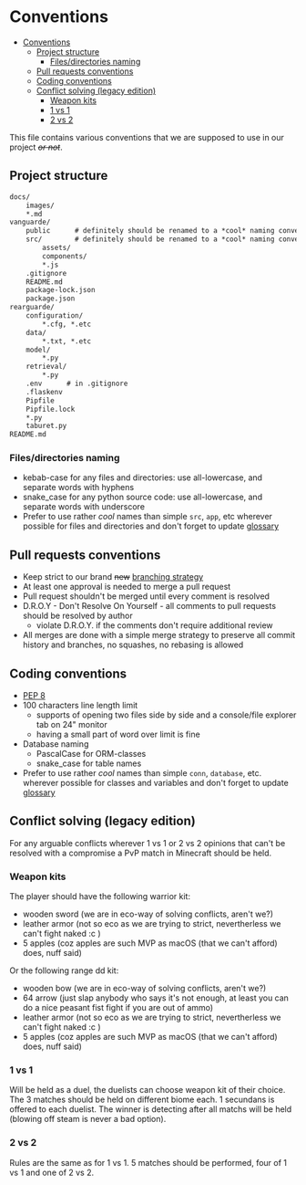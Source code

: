 # Conventions

- [Conventions](#conventions)
  - [Project structure](#project-structure)
    - [Files/directories naming](#filesdirectories-naming)
  - [Pull requests conventions](#pull-requests-conventions)
  - [Coding conventions](#coding-conventions)
  - [Conflict solving (legacy edition)](#conflict-solving-legacy-edition)
    - [Weapon kits](#weapon-kits)
    - [1 vs 1](#1-vs-1)
    - [2 vs 2](#2-vs-2)

This file contains various conventions that we are supposed to use in our project ~~*or not*~~.

## Project structure

```txt
docs/
    images/
    *.md
vanguarde/
    public      # definitely should be renamed to a *cool* naming convention
    src/        # definitely should be renamed to a *cool* naming convention
        assets/
        components/
        *.js
    .gitignore
    README.md
    package-lock.json
    package.json
rearguarde/
    configuration/
        *.cfg, *.etc
    data/
        *.txt, *.etc
    model/
        *.py
    retrieval/
        *.py
    .env      # in .gitignore
    .flaskenv
    Pipfile
    Pipfile.lock
    *.py
    taburet.py
README.md
```

### Files/directories naming

- kebab-case for any files and directories: use all-lowercase, and separate words with hyphens
- snake_case for any python source code:    use all-lowercase, and separate words with underscore
- Prefer to use rather *cool* names than simple `src`, `app`, etc wherever possible for files and
directories and don't forget to update [glossary](glossary.md)

## Pull requests conventions

- Keep strict to our brand ~~new~~ [branching strategy](branching-strategy.md)
- At least one approval is needed to merge a pull request
- Pull request shouldn't be merged until every comment is resolved
- D.R.O.Y - Don't Resolve On Yourself - all comments to pull requests should be resolved by author
  - violate D.R.O.Y. if the comments don't require additional review
- All merges are done with a simple merge strategy to preserve all commit history and branches, no
squashes, no rebasing is allowed

## Coding conventions

- [PEP 8](https://www.python.org/dev/peps/pep-0008/)
- 100 characters line length limit
  - supports of opening two files side by side and a console/file explorer tab on 24" monitor
  - having a small part of word over limit is fine
- Database naming
  - PascalCase for ORM-classes
  - snake_case for table names
- Prefer to use rather *cool* names than simple `conn`, `database`, etc. wherever possible for
classes and variables and don't forget to update [glossary](glossary.md)

## Conflict solving (legacy edition)

For any arguable conflicts wherever 1 vs 1 or 2 vs 2 opinions that can't be resolved with a
compromise a PvP match in Minecraft should be held.

### Weapon kits

The player should have the following warrior kit:

- wooden sword (we are in eco-way of solving conflicts, aren't we?)
- leather armor (not so eco as we are trying to strict, nevertherless we can't fight naked :c )
- 5 apples (coz apples are such MVP as macOS (that we can't afford) does, nuff said)

Or the following range dd kit:

- wooden bow (we are in eco-way of solving conflicts, aren't we?)
- 64 arrow (just slap anybody who says it's not enough, at least you can do a nice peasant fist
fight if you are out of ammo)
- leather armor (not so eco as we are trying to strict, nevertherless we can't fight naked :c )
- 5 apples (coz apples are such MVP as macOS (that we can't afford) does, nuff said)

### 1 vs 1

Will be held as a duel, the duelists can choose weapon kit of their choice. The 3 matches should be
held on different biome each. 1 secundans is offered to each duelist. The winner is detecting after
all matchs will be held (blowing off steam is never a bad option).

### 2 vs 2

Rules are the same as for 1 vs 1. 5 matches should be performed, four of 1 vs 1 and one of 2 vs 2.
